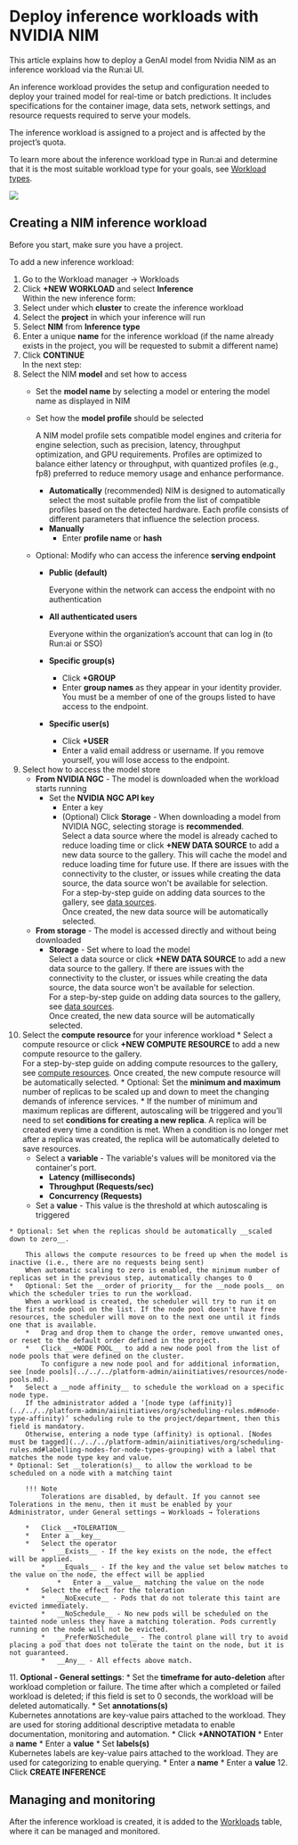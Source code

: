 # Deploy inference workloads with NVIDIA NIM

This article explains how to deploy a GenAI model from Nvidia NIM as an inference workload via the Run:ai UI.

An inference workload provides the setup and configuration needed to deploy your trained model for real-time or batch predictions. It includes specifications for the container image, data sets, network settings, and resource requests required to serve your models.

The inference workload is assigned to a project and is affected by the project’s quota.

To learn more about the inference workload type in Run:ai and determine that it is the most suitable workload type for your goals, see [Workload types](../docs/overviews/workload-types.md).

![](../docs/img/inference-workload.png)

## Creating a NIM inference workload

Before you start, make sure you have a project.

To add a new inference workload:

1. Go to the Workload manager → Workloads
2. Click **+NEW WORKLOAD** and select **Inference**\
   Within the new inference form:
3. Select under which **cluster** to create the inference workload
4. Select the **project** in which your inference will run
5. Select **NIM** from **Inference type**
6. Enter a unique **name** for the inference workload (if the name already exists in the project, you will be requested to submit a different name)
7. Click **CONTINUE**\
   In the next step:
8. Select the NIM **model** and set how to access
   * Set the **model name** by selecting a model or entering the model name as displayed in NIM
   *   Set how the **model profile** should be selected

       A NIM model profile sets compatible model engines and criteria for engine selection, such as precision, latency, throughput optimization, and GPU requirements. Profiles are optimized to balance either latency or throughput, with quantized profiles (e.g., fp8) preferred to reduce memory usage and enhance performance.

       * **Automatically** (recommended) NIM is designed to automatically select the most suitable profile from the list of compatible profiles based on the detected hardware. Each profile consists of different parameters that influence the selection process.
       * **Manually**
         * Enter **profile name** or **hash**
   * Optional: Modify who can access the inference **serving endpoint**
     *   **Public (default)**

         Everyone within the network can access the endpoint with no authentication
     *   **All authenticated users**

         Everyone within the organization’s account that can log in (to Run:ai or SSO)
     * **Specific group(s)**
       * Click **+GROUP**
       * Enter **group names** as they appear in your identity provider. You must be a member of one of the groups listed to have access to the endpoint.
     * **Specific user(s)**
       * Click **+USER**
       * Enter a valid email address or username. If you remove yourself, you will lose access to the endpoint.
9. Select how to access the model store
   * **From NVIDIA NGC** - The model is downloaded when the workload starts running
     * Set the **NVIDIA NGC API key**
       * Enter a key
       * (Optional) Click **Storage** - When downloading a model from NVIDIA NGC, selecting storage is **recommended**.\
         Select a data source where the model is already cached to reduce loading time or click **+NEW DATA SOURCE** to add a new data source to the gallery. This will cache the model and reduce loading time for future use. If there are issues with the connectivity to the cluster, or issues while creating the data source, the data source won't be available for selection.\
         For a step-by-step guide on adding data sources to the gallery, see [data sources](../docs/assets/datasources.md).\
         Once created, the new data source will be automatically selected.
   * **From storage** - The model is accessed directly and without being downloaded
     * **Storage** - Set where to load the model\
       Select a data source or click **+NEW DATA SOURCE** to add a new data source to the gallery. If there are issues with the connectivity to the cluster, or issues while creating the data source, the data source won't be available for selection.\
       For a step-by-step guide on adding data sources to the gallery, see [data sources](../docs/assets/datasources.md).\
       Once created, the new data source will be automatically selected.
10. Select the **compute resource** for your inference workload \* Select a compute resource or click **+NEW COMPUTE RESOURCE** to add a new compute resource to the gallery.\
    For a step-by-step guide on adding compute resources to the gallery, see [compute resources](../docs/assets/compute.md). Once created, the new compute resource will be automatically selected. \* Optional: Set the **minimum and maximum** number of replicas to be scaled up and down to meet the changing demands of inference services. \* If the number of minimum and maximum replicas are different, autoscaling will be triggered and you'll need to set **conditions for creating a new replica**. A replica will be created every time a condition is met. When a condition is no longer met after a replica was created, the replica will be automatically deleted to save resources.
    * Select a **variable** - The variable's values will be monitored via the container's port.
      * **Latency (milliseconds)**
      * **Throughput (Requests/sec)**
      * **Concurrency (Requests)**
    * Set a **value** - This value is the threshold at which autoscaling is triggered

```
* Optional: Set when the replicas should be automatically __scaled down to zero__.
```

```
    This allows the compute resources to be freed up when the model is inactive (i.e., there are no requests being sent)
    When automatic scaling to zero is enabled, the minimum number of replicas set in the previous step, automatically changes to 0
*   Optional: Set the __order of priority__ for the __node pools__ on which the scheduler tries to run the workload.  
    When a workload is created, the scheduler will try to run it on the first node pool on the list. If the node pool doesn't have free resources, the scheduler will move on to the next one until it finds one that is available.
    *   Drag and drop them to change the order, remove unwanted ones, or reset to the default order defined in the project.
    *   Click __+NODE POOL__ to add a new node pool from the list of node pools that were defined on the cluster.  
        To configure a new node pool and for additional information, see [node pools](../../../platform-admin/aiinitiatives/resources/node-pools.md).
*   Select a __node affinity__ to schedule the workload on a specific node type.  
    If the administrator added a ‘[node type (affinity)](../../../platform-admin/aiinitiatives/org/scheduling-rules.md#node-type-affinity)’ scheduling rule to the project/department, then this field is mandatory.  
    Otherwise, entering a node type (affinity) is optional. [Nodes must be tagged](../../../platform-admin/aiinitiatives/org/scheduling-rules.md#labelling-nodes-for-node-types-grouping) with a label that matches the node type key and value.  
* Optional: Set __toleration(s)__ to allow the workload to be scheduled on a node with a matching taint
    
    !!! Note 
        Tolerations are disabled, by default. If you cannot see Tolerations in the menu, then it must be enabled by your Administrator, under General settings → Workloads → Tolerations

    *   Click __+TOLERATION__
    *   Enter a __key__
    *   Select the operator
        *   __Exists__ - If the key exists on the node, the effect will be applied.
        *   __Equals__ - If the key and the value set below matches to the value on the node, the effect will be applied
            *   Enter a __value__ matching the value on the node
    *   Select the effect for the toleration
        *   __NoExecute__ - Pods that do not tolerate this taint are evicted immediately.
        *   __NoSchedule__ - No new pods will be scheduled on the tainted node unless they have a matching toleration. Pods currently running on the node will not be evicted.
        *   __PreferNoSchedule__ - The control plane will try to avoid placing a pod that does not tolerate the taint on the node, but it is not guaranteed.
        *   __Any__ - All effects above match.
```

11\. **Optional - General settings**: \* Set the **timeframe for auto-deletion** after workload completion or failure. The time after which a completed or failed workload is deleted; if this field is set to 0 seconds, the workload will be deleted automatically. \* Set **annotations(s)**\
Kubernetes annotations are key-value pairs attached to the workload. They are used for storing additional descriptive metadata to enable documentation, monitoring and automation. \* Click **+ANNOTATION** \* Enter a **name** \* Enter a **value** \* Set **labels(s)**\
Kubernetes labels are key-value pairs attached to the workload. They are used for categorizing to enable querying. \* Enter a **name** \* Enter a **value** 12. Click **CREATE INFERENCE**

## Managing and monitoring

After the inference workload is created, it is added to the [Workloads](../platform-admin/workloads/overviews/managing-workloads.md) table, where it can be managed and monitored.
